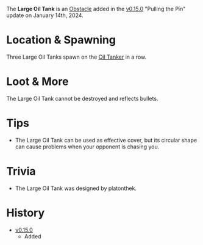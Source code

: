 The **Large Oil Tank** is an [Obstacle](/obstacles) added in the [v0.15.0](https://github.com/HasangerGames/suroi/releases/tag/v0.15.0) "Pulling the Pin" update on January 14th, 2024.

# Location & Spawning

Three Large Oil Tanks spawn on the [Oil Tanker](/buildings/oil_tanker) in a row.

# Loot & More

The Large Oil Tank cannot be destroyed and reflects bullets.

# Tips

- The Large Oil Tank can be used as effective cover, but its circular shape can cause problems when your opponent is chasing you.

# Trivia

- The Large Oil Tank was designed by platonthek.

# History

- [v0.15.0](https://github.com/HasangerGames/suroi/releases/tag/v0.15.0)
  - Added